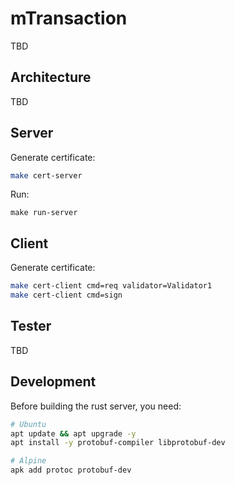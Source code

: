 # mTransaction
TBD

## Architecture
TBD

## Server
Generate certificate:
```bash
make cert-server
```
Run:
```
make run-server
```

## Client
Generate certificate:
```bash
make cert-client cmd=req validator=Validator1
make cert-client cmd=sign
```

## Tester
TBD

## Development
Before building the rust server, you need:
```bash
# Ubuntu
apt update && apt upgrade -y
apt install -y protobuf-compiler libprotobuf-dev

# Alpine
apk add protoc protobuf-dev
```
